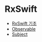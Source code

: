# RxSwift

- [RxSwift 기초](https://www.notion.so/statios/RxSwift-7670be5483634a63b206c162ef671a39)
- [Observable](https://www.notion.so/statios/Observables-8d2a491ebe5e4cf79722909c853e6426)
- [Subject](https://www.notion.so/statios/Subject-0c08940abdfb44c68ee82ca71d39c4a2)
